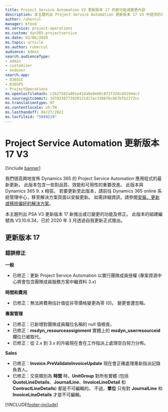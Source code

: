 ```yaml
---
title: Project Service Automation V3 更新版本 17 的新功能或變更內容
description: 本主題列出 Project Service Automation 更新版本 17 V3 中提供的功能和修正。
author: ruhercul
manager: kfend
ms.service: project-operations
ms.custom: dyn365-projectservice
ms.date: 03/06/2020
ms.topic: article
ms.author: ruhercul
audience: Admin
search.audienceType:
- admin
- customizer
- enduser
search.app:
- D365CE
- D365PS
- ProjectOperations
ms.openlocfilehash: c2b27582a401e41da0a9e60c8f2f32dcdd1944c2
ms.sourcegitcommit: 3d78338773929121d17ec3386f6cb67bfb2272cc
ms.translationtype: HT
ms.contentlocale: zh-TW
ms.lasthandoff: 04/27/2021
ms.locfileid: "5949219"
---
```

# <a name="project-service-automation-update-release-17-v3"></a>Project Service Automation 更新版本 17 V3

[!include [banner](../includes/psa-now-project-operations.md)]

我們很高興地宣佈 Dynamics 365 的 Project Service Automation 應用程式的最新更新。 此版本包含一些對品質、效能和可用性的重要改進。  此版本與 Dynamics 365 9. x 相容。 若要更新至此版本，請前往 Dynamics 365 online 系統管理中心，移至解決方案頁面以安裝更新。 如需詳細資訊，請參閱[安裝、更新或移除偏好的解決方案](/power-platform/admin/install-remove-preferred-solution)。

本主題列出 PSA V3 更新版本 17 新推出或已變更的功能及修正。 此版本的組建編號為 V3.10.6.34，已於 2020 年 3 月透過自我更新正式推出。


## <a name="update-release-17"></a>更新版本 17

### <a name="bug-fixes"></a>錯誤修正

**一般**

- 已修正：更新 Project Service Automation 以實行團隊成員授權 (專案資源中心將會包含團隊成員服務方案中繼資料 3.x)
 
**時間和費用**

- 已修正：無法將費用估計值從非零價格變更為零 (0)。 變更會遭忽略。

**專案管理**

- 已修正：已新增對團隊成員職位名稱的 null 值檢查。
- 已修正：**msdyn_resourceassignment** 實體上的 **msdyn_userresourceid** 欄位已被取代。
- 已修正：從 2.x 到 3.x 的升級現在會在工作指派上處理空白努力分佈。

**Sales**

- 已修正：**Invoice.PreValidateInvoiceUpdate** 現在會正確處理重新指派記錄負責人。
- 已修正：交易類別為 **時間** 時，**UnitGroup** 對所有實體 (包括 **QuoteLineDetails**、**JournalLine**、**InvoiceLineDetail** 和 **ContractLineDetails**) 都是不可編輯的。 不過，**單位** 只有對 **JournalLine** 和 **InvoiceLineDetails** 才是不可編輯。




[!INCLUDE[footer-include](../includes/footer-banner.md)]